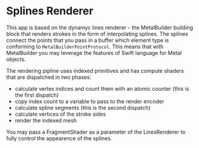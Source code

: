 # Splines Renderer

This app is based on the dynamyc lines renderer - the MetalBuilder building block that renders strokes in the form of interpolating splines.
The splines connect the points that you pass in a buffer which element type is conforming to `MetalBuilderPointProtocol`.
This means that with MetalBuilder you may leverage the features of Swift language for Metal objects.

The rendering pipline uses indexed primitives and has compute shaders that are dispatched in two phases:

- calculate vertex indices and count them with an atomic counter (this is the first dispatch)
- copy index count to a variable to pass to the render encoder
- calculate spline segments (this is the second dispatch)
- calculate vertices of the stroke sides
- render the indexed mesh

You may pass a FragmentShader as a parameter of the LinesRenderer to fully control the appearence of the splines.

